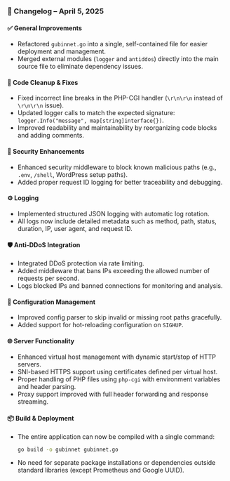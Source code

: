 ### 📝 Changelog – April 5, 2025

#### ✅ General Improvements
- Refactored `gubinnet.go` into a single, self-contained file for easier deployment and management.
- Merged external modules (`logger` and `antiddos`) directly into the main source file to eliminate dependency issues.

#### 🧹 Code Cleanup & Fixes
- Fixed incorrect line breaks in the PHP-CGI handler (`\r\n\r\n` instead of `\r\n\r\n` issue).
- Updated logger calls to match the expected signature: `logger.Info("message", map[string]interface{})`.
- Improved readability and maintainability by reorganizing code blocks and adding comments.

#### 🔐 Security Enhancements
- Enhanced security middleware to block known malicious paths (e.g., `.env`, `/shell`, WordPress setup paths).
- Added proper request ID logging for better traceability and debugging.

#### ⚙️ Logging
- Implemented structured JSON logging with automatic log rotation.
- All logs now include detailed metadata such as method, path, status, duration, IP, user agent, and request ID.

#### 🛡 Anti-DDoS Integration
- Integrated DDoS protection via rate limiting.
- Added middleware that bans IPs exceeding the allowed number of requests per second.
- Logs blocked IPs and banned connections for monitoring and analysis.

#### 📁 Configuration Management
- Improved config parser to skip invalid or missing root paths gracefully.
- Added support for hot-reloading configuration on `SIGHUP`.

#### 🌐 Server Functionality
- Enhanced virtual host management with dynamic start/stop of HTTP servers.
- SNI-based HTTPS support using certificates defined per virtual host.
- Proper handling of PHP files using `php-cgi` with environment variables and header parsing.
- Proxy support improved with full header forwarding and response streaming.

#### 📦 Build & Deployment
- The entire application can now be compiled with a single command:
  ```bash
  go build -o gubinnet gubinnet.go
  ```
- No need for separate package installations or dependencies outside standard libraries (except Prometheus and Google UUID).
